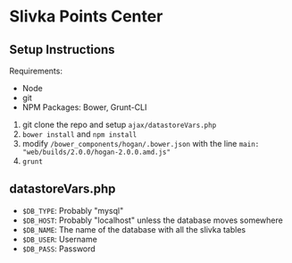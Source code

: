 Slivka Points Center
=================

## Setup Instructions

Requirements:
* Node
* git
* NPM Packages: Bower, Grunt-CLI

1. git clone the repo and setup `ajax/datastoreVars.php`
2. `bower install` and `npm install`
3. modify `/bower_components/hogan/.bower.json` with the line `main: "web/builds/2.0.0/hogan-2.0.0.amd.js"`
4. `grunt`

## datastoreVars.php
* `$DB_TYPE`: Probably "mysql"
* `$DB_HOST`: Probably "localhost" unless the database moves somewhere
* `$DB_NAME`: The name of the database with all the slivka tables
* `$DB_USER`: Username
* `$DB_PASS`: Password

